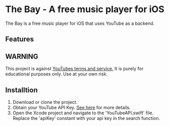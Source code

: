 # The Bay - A free music player for iOS
The Bay is a free music player for iOS that uses YouTube as a backend. 

## Features

## WARNING
This project is against [YouTubes terms and service.](https://www.youtube.com/statc?template=terms) It is purely for educational purposes only. Use at your own risk. 




## Installtion 

1. Download or clone the project. 
2. Obtain your YouTube API Key. [See here](https://www.youtube.com/watch?v=Im69kzhpR3I) for more details. 
3. Open the Xcode project and navigate to the 'YouTubeAPI.swift' file. Replace the 'apiKey' constant with your api key in the search function. 






